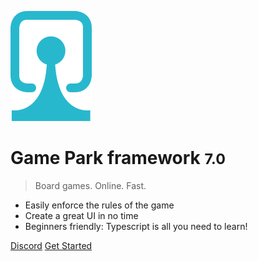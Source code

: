 ![logo](_media/logo.svg)

# Game Park framework <small>7.0</small>

> Board games. Online. Fast.

- Easily enforce the rules of the game
- Create a great UI in no time
- Beginners friendly: Typescript is all you need to learn!

[Discord](https://discord.gg/MaWUjfdYjT)
[Get Started](#Get-Started)